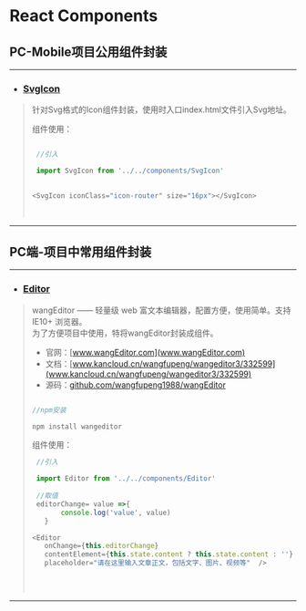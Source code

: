  # React Components


## PC-Mobile项目公用组件封装

---

* ### [SvgIcon](https://github.com/CloudEmperor/blog/blob/master/components/react/public/SvgIcon/index.js)
>
> 针对Svg格式的Icon组件封装，使用时入口index.html文件引入Svg地址。
> 
>
>
>
> 组件使用：
>
> ```javascript
>
>  //引入
>
>  import SvgIcon from '../../components/SvgIcon'
>  
>
> <SvgIcon iconClass="icon-router" size="16px"></SvgIcon>
>                          
>   
>
>```
>
>


---


## PC端-项目中常用组件封装

---

* ### [Editor](https://github.com/CloudEmperor/blog/blob/master/components/react/pc/Editor/index.js)
>
> wangEditor —— 轻量级 web 富文本编辑器，配置方便，使用简单。支持 IE10+ 浏览器。<br>
> 为了方便项目中使用，特将wangEditor封装成组件。
>
> - 官网：[www.wangEditor.com](www.wangEditor.com)
> - 文档：[www.kancloud.cn/wangfupeng/wangeditor3/332599](www.kancloud.cn/wangfupeng/wangeditor3/332599)
> - 源码：[github.com/wangfupeng1988/wangEditor](github.com/wangfupeng1988/wangEditor)
>
>```javascript
>
> //npm安装
>
> npm install wangeditor
>
>```
>
> 组件使用：
>
> ```javascript
>  //引入
>
>  import Editor from '../../components/Editor'
>  
>  //取值
>  editorChange= value =>{
>        console.log('value', value)
>    }
>
> <Editor  
>    onChange={this.editorChange} 
>    contentElement={this.state.content ? this.state.content : ''}   //赋值
>    placeholder="请在这里输入文章正文，包括文字、图片、视频等"  />
> 
>                          
>   
>
>```
>
>


---